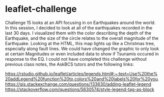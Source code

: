 # leaflet-challenge
Challenge 15 looks at an API focusing in on Earthquakes around the world. In this session, I decided to look at all of the earthquakes recorded in the last 30 days. I visualized them with the color describing the depth of the Earthquake, and the size of the circle relates to the overall magnitude of the Earthquake. Looking at the HTML, this map lights up like a Christmas tree, especially along fault lines. We could have changed the graphic to only look at certain Magnitudes or even included data to show if Tsunamis occured in response to the EQ. 
I could not have completed this challenge without previous class notes, the AskBCS tutors and the following links:

https://rstudio.github.io/leaflet/articles/legends.html#:~:text=Use%20the%20addLegend%20function%20to,colors%20and%20labels%20for%20you.
https://gis.stackexchange.com/questions/133630/adding-leaflet-legend
https://stackoverflow.com/questions/5630574/style-legend-tag-as-block
